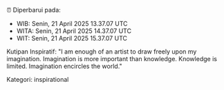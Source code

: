 ⏰ Diperbarui pada:
- WIB: Senin, 21 April 2025 13.37.07 UTC
- WITA: Senin, 21 April 2025 14.37.07 UTC
- WIT: Senin, 21 April 2025 15.37.07 UTC

Kutipan Inspiratif:
"I am enough of an artist to draw freely upon my imagination. Imagination is more important than knowledge. Knowledge is limited. Imagination encircles the world."


Kategori: inspirational

